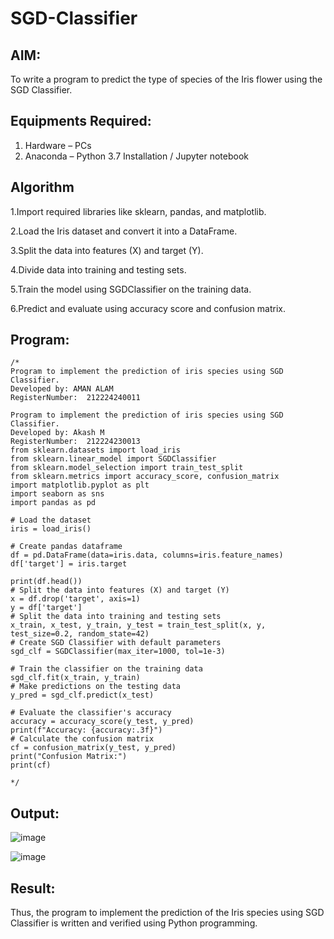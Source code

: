 # SGD-Classifier
## AIM:
To write a program to predict the type of species of the Iris flower using the SGD Classifier.

## Equipments Required:
1. Hardware – PCs
2. Anaconda – Python 3.7 Installation / Jupyter notebook

## Algorithm
1.Import required libraries like sklearn, pandas, and matplotlib.

2.Load the Iris dataset and convert it into a DataFrame.

3.Split the data into features (X) and target (Y).

4.Divide data into training and testing sets.

5.Train the model using SGDClassifier on the training data.

6.Predict and evaluate using accuracy score and confusion matrix.



## Program:
```
/*
Program to implement the prediction of iris species using SGD Classifier.
Developed by: AMAN ALAM
RegisterNumber:  212224240011

Program to implement the prediction of iris species using SGD Classifier.
Developed by: Akash M
RegisterNumber:  212224230013
from sklearn.datasets import load_iris
from sklearn.linear_model import SGDClassifier
from sklearn.model_selection import train_test_split
from sklearn.metrics import accuracy_score, confusion_matrix
import matplotlib.pyplot as plt
import seaborn as sns
import pandas as pd

# Load the dataset
iris = load_iris()

# Create pandas dataframe
df = pd.DataFrame(data=iris.data, columns=iris.feature_names)
df['target'] = iris.target

print(df.head())
# Split the data into features (X) and target (Y)
x = df.drop('target', axis=1)
y = df['target']
# Split the data into training and testing sets
x_train, x_test, y_train, y_test = train_test_split(x, y, test_size=0.2, random_state=42)
# Create SGD Classifier with default parameters
sgd_clf = SGDClassifier(max_iter=1000, tol=1e-3)

# Train the classifier on the training data
sgd_clf.fit(x_train, y_train)
# Make predictions on the testing data
y_pred = sgd_clf.predict(x_test)

# Evaluate the classifier's accuracy
accuracy = accuracy_score(y_test, y_pred)
print(f"Accuracy: {accuracy:.3f}")
# Calculate the confusion matrix
cf = confusion_matrix(y_test, y_pred)
print("Confusion Matrix:")
print(cf)

*/
```

## Output:
![image](https://github.com/user-attachments/assets/a00d9ccc-3f80-4c9a-8061-a22a3751ee43)

![image](https://github.com/user-attachments/assets/808d73e6-9548-4326-9394-b0b89bf5c1b4)


## Result:
Thus, the program to implement the prediction of the Iris species using SGD Classifier is written and verified using Python programming.
